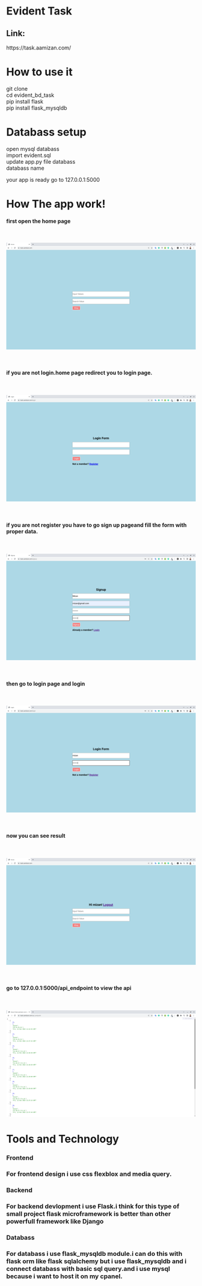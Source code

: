 # Evident Task
<h2>Link:</h2>https://task.aamizan.com/


<h1>How to use it</h1> 
git clone 
</br>
cd evident_bd_task
</br>
pip install flask
</br>
pip install flask_mysqldb
</br>

<h1>Databass setup</h1>
open mysql databass
</br>
import evident.sql
</br>
update app.py file databass
</br>
databass name

your app is ready 
go to 127.0.0.1:5000


<h1>How The app work!</h1>

<h4>first open the home page</h4>
</br>

![image one](img/img1.png)

</br>
<h4>if you are not login.home page redirect you to login page.<h4>
</br>
  
![image two](img/img2.png)
  
</br>
<h4>if you are not register you have to go sign up pageand fill the form with proper data.<h4>
</br>
  
![image three](img/img3.png)
  
</br>
<h4>then go to login page and login <h4>
</br>
  
![image four](img/img4.png)
  
</br>
<h4>now you can see result<h4>
</br>
  
![image five](img/img5.png)
  
</br>
<h4>go to 127.0.0.1:5000/api_endpoint to view the api<h4>
</br>
  
![image six](img/img6.png)
  
  
<h1>Tools and Technology</h1>
<h3>Frontend<h3/>
<p>For frontend design i use css flexblox and media query.<p>
<h3>Backend<h3/>
<p>For backend devlopment i use Flask.i think for this type of small project flask microframework is better than other powerfull framework like 
  Django</p>
<h3>Databass<h3/>
<p>For databass i use flask_mysqldb module.i can do this with flask orm like flask sqlalchemy but i use flask_mysqldb and i connect databass with basic sql query.and i use mysql because i want to host it on my cpanel.</p>



